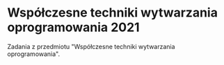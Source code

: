 # Współczesne techniki wytwarzania oprogramowania 2021

Zadania z przedmiotu "Współczesne techniki wytwarzania oprogramowania".
